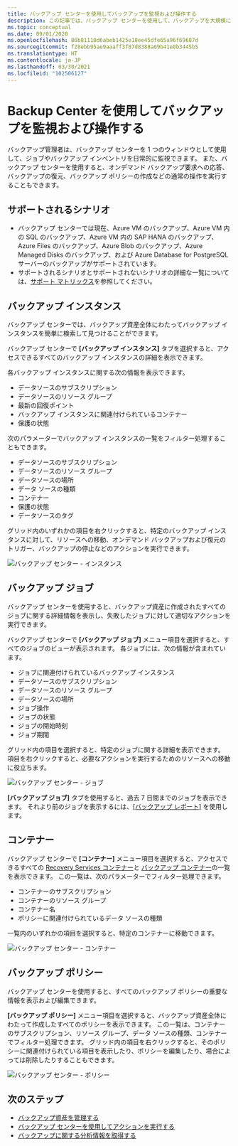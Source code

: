 ```yaml
---
title: バックアップ センターを使用してバックアップを監視および操作する
description: この記事では、バックアップ センターを使用して、バックアップを大規模に監視および操作する方法について説明します。
ms.topic: conceptual
ms.date: 09/01/2020
ms.openlocfilehash: 86b81110d6abeb1425e18ee45dfe65a96f69687d
ms.sourcegitcommit: f28ebb95ae9aaaff3f87d8388a09b41e0b3445b5
ms.translationtype: HT
ms.contentlocale: ja-JP
ms.lasthandoff: 03/30/2021
ms.locfileid: "102506127"
---
```

# <a name="monitor-and-operate-backups-using-backup-center"></a>Backup Center を使用してバックアップを監視および操作する

バックアップ管理者は、バックアップ センターを 1 つのウィンドウとして使用して、ジョブやバックアップ インベントリを日常的に監視できます。 また、バックアップ センターを使用すると、オンデマンド バックアップ要求への応答、バックアップの復元、バックアップ ポリシーの作成などの通常の操作を実行することもできます。

## <a name="supported-scenarios"></a>サポートされるシナリオ

* バックアップ センターでは現在、Azure VM のバックアップ、Azure VM 内の SQL のバックアップ、Azure VM 内の SAP HANA のバックアップ、Azure Files のバックアップ、Azure Blob のバックアップ、Azure Managed Disks のバックアップ、および Azure Database for PostgreSQL サーバーのバックアップがサポートされています。
* サポートされるシナリオとサポートされないシナリオの詳細な一覧については、[サポート マトリックス](backup-center-support-matrix.md)を参照してください。

## <a name="backup-instances"></a>バックアップ インスタンス

バックアップ センターでは、バックアップ資産全体にわたってバックアップ インスタンスを簡単に検索して見つけることができます。

バックアップ センターで **[バックアップ インスタンス]** タブを選択すると、アクセスできるすべてのバックアップ インスタンスの詳細を表示できます。

 各バックアップ インスタンスに関する次の情報を表示できます。

* データソースのサブスクリプション
* データソースのリソース グループ
* 最新の回復ポイント
* バックアップ インスタンスに関連付けられているコンテナー
* 保護の状態

 次のパラメーターでバックアップ インスタンスの一覧をフィルター処理することもできます。

* データソースのサブスクリプション
* データソースのリソース グループ
* データソースの場所
* データ ソースの種類
* コンテナー
* 保護の状態
* データソースのタグ

グリッド内のいずれかの項目を右クリックすると、特定のバックアップ インスタンスに対して、リソースへの移動、オンデマンド バックアップおよび復元のトリガー、バックアップの停止などのアクションを実行できます。

![バックアップ センター - インスタンス](./media/backup-center-monitor-operate/backup-center-instances.png)

## <a name="backup-jobs"></a>バックアップ ジョブ

バックアップ センターを使用すると、バックアップ資産に作成されたすべてのジョブに関する詳細情報を表示し、失敗したジョブに対して適切なアクションを実行できます。

バックアップ センターで **[バックアップ ジョブ]** メニュー項目を選択すると、すべてのジョブのビューが表示されます。 各ジョブには、次の情報が含まれています。

* ジョブに関連付けられているバックアップ インスタンス
* データソースのサブスクリプション
* データソースのリソース グループ
* データソースの場所
* ジョブ操作
* ジョブの状態
* ジョブの開始時刻
* ジョブ期間

グリッド内の項目を選択すると、特定のジョブに関する詳細を表示できます。 項目を右クリックすると、必要なアクションを実行するためのリソースへの移動に役立ちます。

![バックアップ センター - ジョブ](./media/backup-center-monitor-operate/backup-center-jobs.png)

**[バックアップ ジョブ]** タブを使用すると、過去 7 日間までのジョブを表示できます。 それより前のジョブを表示するには、[[バックアップ レポート]](backup-center-obtain-insights.md) を使用します。

## <a name="vaults"></a>コンテナー

バックアップ センターで **[コンテナー]** メニュー項目を選択すると、アクセスできるすべての [Recovery Services コンテナー](backup-azure-recovery-services-vault-overview.md)と [バックアップ コンテナー](backup-vault-overview.md)の一覧を表示できます。 この一覧は、次のパラメーターでフィルター処理できます。

* コンテナーのサブスクリプション
* コンテナーのリソース グループ
* コンテナー名
* ポリシーに関連付けられているデータ ソースの種類

一覧内のいずれかの項目を選択すると、特定のコンテナーに移動できます。

![バックアップ センター - コンテナー](./media/backup-center-monitor-operate/backup-center-vaults.png)

## <a name="backup-policies"></a>バックアップ ポリシー

バックアップ センターを使用すると、すべてのバックアップ ポリシーの重要な情報を表示および編集できます。

**[バックアップ ポリシー]** メニュー項目を選択すると、バックアップ資産全体にわたって作成したすべてのポリシーを表示できます。 この一覧は、コンテナーのサブスクリプション、リソース グループ、データ ソースの種類、コンテナーでフィルター処理できます。 グリッド内の項目を右クリックすると、そのポリシーに関連付けられている項目を表示したり、ポリシーを編集したり、場合によっては削除したりすることもできます。

![バックアップ センター - ポリシー](./media/backup-center-monitor-operate/backup-center-policies.png)

## <a name="next-steps"></a>次のステップ

* [バックアップ資産を管理する](backup-center-govern-environment.md)
* [バックアップ センターを使用してアクションを実行する](backup-center-actions.md)
* [バックアップに関する分析情報を取得する](backup-center-obtain-insights.md)
